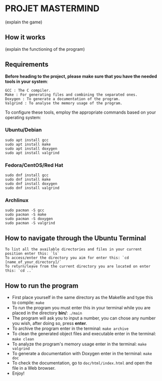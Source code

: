 # PROJET MASTERMIND

(explain the game)

## How it works

(explain the functioning of the program)

## Requirements

**Before heading to the project, please make sure that you have the needed tools in your system**:  

    GCC : The C compiler.
    Make : For generating files and combining the separated ones.
    Doxygen : To generate a documentation of the program.
    Valgrind : To analyse the memory usage of the program.

To configure these tools, employ the appropriate commands based on your operating system:

### Ubuntu/Debian

~~~{.sh}
sudo apt install gcc
sudo apt install make
sudo apt install doxygen
sudo apt install valgrind
~~~

### Fedora/CentOS/Red Hat

~~~{.sh}
sudo dnf install gcc
sudo dnf install make
sudo dnf install doxygen
sudo dnf install valgrind
~~~

### Archlinux

~~~{.sh}
sudo pacman -S gcc
sudo pacman -S make
sudo pacman -S doxygen
sudo pacman -S valgrind
~~~

## How to navigate through the Ubuntu Terminal

~~~{.sh}
To list all the available directories and files in your current position enter this: `ls`
To access/enter the directory you aim for enter this: `cd [name_of_your_directory]/`
To return/leave from the current directory you are located on enter this: `cd ..`
~~~

## How to run the program

* First place yourself in the same directory as the Makefile and type this to compile: `make`  
* To run the program you must enter this in your terminal while you are placed in the directory **bin/**: `./main`  
* The program will ask you to input a number, you can chose any number you wish, after doing so, press **enter**.  
* To archive the program enter in the terminal: `make archive`  
* To clean the generated object files and executable enter in the terminal: `make clean`  
* To analyze the program's memory usage enter in the terminal: `make valgrind`  
* To generate a documentation with Doxygen enter in the terminal: `make doc`  
* To check the documentation, go to `doc/html/index.html` and open the file in a Web browser.  
* Enjoy!